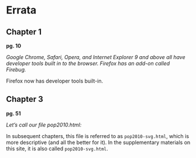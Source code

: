 Errata
==============

## Chapter 1
__pg. 10__

_Google Chrome, Safari, Opera, and Internet Explorer 9 and above all have developer tools built in to the browser. Firefox has an add-on called Firebug._

Firefox now has developer tools built-in.

## Chapter 3
__pg. 51__

_Let’s call our file pop2010.html:_

In subsequent chapters, this file is referred to as `pop2010-svg.html`, which is more descriptive (and all the better for it). In the supplementary materials on this site, it is also called `pop2010-svg.html`.
